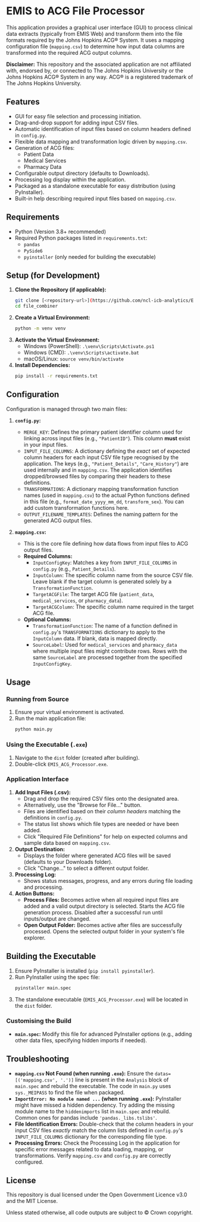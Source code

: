 # EMIS to ACG File Processor

This application provides a graphical user interface (GUI) to process clinical data extracts (typically from EMIS Web) and transform them into the file formats required by the Johns Hopkins ACG® System. It uses a mapping configuration file (`mapping.csv`) to determine how input data columns are transformed into the required ACG output columns.

**Disclaimer:** This repository and the associated application are not affiliated with, endorsed by, or connected to The Johns Hopkins University or the Johns Hopkins ACG® System in any way. ACG® is a registered trademark of The Johns Hopkins University.

## Features

* GUI for easy file selection and processing initiation.
* Drag-and-drop support for adding input CSV files.
* Automatic identification of input files based on column headers defined in `config.py`.
* Flexible data mapping and transformation logic driven by `mapping.csv`.
* Generation of ACG files:
  * Patient Data
  * Medical Services
  * Pharmacy Data
* Configurable output directory (defaults to Downloads).
* Processing log display within the application.
* Packaged as a standalone executable for easy distribution (using PyInstaller).
* Built-in help describing required input files based on `mapping.csv`.

## Requirements

* Python (Version 3.8+ recommended)
* Required Python packages listed in `requirements.txt`:
  * `pandas`
  * `PySide6`
  * `pyinstaller` (only needed for building the executable)

## Setup (for Development)

1. **Clone the Repository (if applicable):**
   ```bash
   git clone [<repository-url>](https://github.com/ncl-icb-analytics/EMIS-to-ACG-File-Processor)
   cd file_combiner
   ```
2. **Create a Virtual Environment:**
   ```bash
   python -m venv venv
   ```
3. **Activate the Virtual Environment:**
   * Windows (PowerShell): `.\venv\Scripts\Activate.ps1`
   * Windows (CMD): `.\venv\Scripts\activate.bat`
   * macOS/Linux: `source venv/bin/activate`
4. **Install Dependencies:**
   ```bash
   pip install -r requirements.txt
   ```

## Configuration

Configuration is managed through two main files:

1. **`config.py`:**

   * `MERGE_KEY`: Defines the primary patient identifier column used for linking across input files (e.g., `"PatientID"`). This column **must** exist in your input files.
   * `INPUT_FILE_COLUMNS`: A dictionary defining the *exact* set of expected column headers for each input CSV file type recognised by the application. The keys (e.g., `"Patient_Details"`, `"Care_History"`) are used internally and in `mapping.csv`. The application identifies dropped/browsed files by comparing their headers to these definitions.
   * `TRANSFORMATIONS`: A dictionary mapping transformation function names (used in `mapping.csv`) to the actual Python functions defined in this file (e.g., `format_date_yyyy_mm_dd`, `transform_sex`). You can add custom transformation functions here.
   * `OUTPUT_FILENAME_TEMPLATES`: Defines the naming pattern for the generated ACG output files.
2. **`mapping.csv`:**

   * This is the core file defining how data flows from input files to ACG output files.
   * **Required Columns:**
     * `InputConfigKey`: Matches a key from `INPUT_FILE_COLUMNS` in `config.py` (e.g., `Patient_Details`).
     * `InputColumn`: The specific column name from the source CSV file. Leave blank if the target column is generated solely by a `TransformationFunction`.
     * `TargetACGFile`: The target ACG file (`patient_data`, `medical_services`, or `pharmacy_data`).
     * `TargetACGColumn`: The specific column name required in the target ACG file.
   * **Optional Columns:**
     * `TransformationFunction`: The name of a function defined in `config.py`'s `TRANSFORMATIONS` dictionary to apply to the `InputColumn` data. If blank, data is mapped directly.
     * `SourceLabel`: Used for `medical_services` and `pharmacy_data` where multiple input files might contribute rows. Rows with the same `SourceLabel` are processed together from the specified `InputConfigKey`.

## Usage

### Running from Source

1. Ensure your virtual environment is activated.
2. Run the main application file:
   ```bash
   python main.py
   ```

### Using the Executable (`.exe`)

1. Navigate to the `dist` folder (created after building).
2. Double-click `EMIS_ACG_Processor.exe`.

### Application Interface

1. **Add Input Files (.csv):**
   * Drag and drop the required CSV files onto the designated area.
   * Alternatively, use the "Browse for File..." button.
   * Files are identified based on their *column headers* matching the definitions in `config.py`.
   * The status list shows which file types are needed or have been added.
   * Click "Required File Definitions" for help on expected columns and sample data based on `mapping.csv`.
2. **Output Destination:**
   * Displays the folder where generated ACG files will be saved (defaults to your Downloads folder).
   * Click "Change..." to select a different output folder.
3. **Processing Log:**
   * Shows status messages, progress, and any errors during file loading and processing.
4. **Action Buttons:**
   * **Process Files:** Becomes active when all required input files are added and a valid output directory is selected. Starts the ACG file generation process. Disabled after a successful run until inputs/output are changed.
   * **Open Output Folder:** Becomes active after files are successfully processed. Opens the selected output folder in your system's file explorer.

## Building the Executable

1. Ensure PyInstaller is installed (`pip install pyinstaller`).
2. Run PyInstaller using the spec file:
   ```bash
   pyinstaller main.spec
   ```
3. The standalone executable (`EMIS_ACG_Processor.exe`) will be located in the `dist` folder.

### Customising the Build

* **`main.spec`:** Modify this file for advanced PyInstaller options (e.g., adding other data files, specifying hidden imports if needed).

## Troubleshooting

* **`mapping.csv` Not Found (when running `.exe`):** Ensure the `datas=[('mapping.csv', '.')]` line is present in the `Analysis` block of `main.spec` and rebuild the executable. The code in `main.py` uses `sys._MEIPASS` to find the file when packaged.
* **`ImportError: No module named ...` (when running `.exe`):** PyInstaller might have missed a hidden dependency. Try adding the missing module name to the `hiddenimports` list in `main.spec` and rebuild. Common ones for pandas include `'pandas._libs.tslibs'`.
* **File Identification Errors:** Double-check that the column headers in your input CSV files *exactly* match the column lists defined in `config.py`'s `INPUT_FILE_COLUMNS` dictionary for the corresponding file type.
* **Processing Errors:** Check the Processing Log in the application for specific error messages related to data loading, mapping, or transformations. Verify `mapping.csv` and `config.py` are correctly configured.

## License

This repository is dual licensed under the Open Government Licence v3.0 and the MIT License.

Unless stated otherwise, all code outputs are subject to © Crown copyright.
